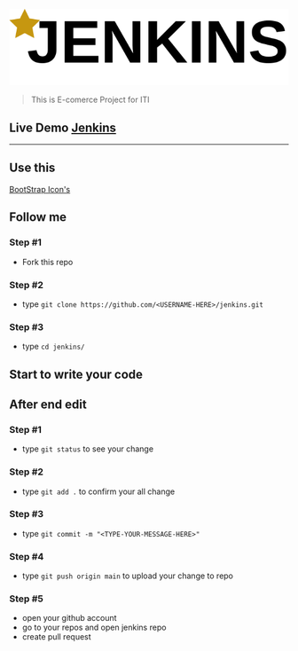 ![Jenkins](static/images/logo/Dark-Logo.svg "Jenkins Store")
> This is E-comerce Project for ITI

## Live Demo [Jenkins]("https://islam-kamel.github.io/jenkins")
---
## Use this

[BootStrap Icon's](https://icons.getbootstrap.com/)


## Follow me

### Step #1

- Fork this repo

### Step #2

- type `git clone https://github.com/<USERNAME-HERE>/jenkins.git`

### Step #3

- type `cd jenkins/`

## Start to write your code

## After end edit

### Step #1

- type `git status` to see your change

### Step #2

- type `git add .` to confirm your all change

### Step #3

- type `git commit -m "<TYPE-YOUR-MESSAGE-HERE>"`

### Step #4

- type `git push origin main` to upload your change to repo

### Step #5

- open your github account
- go to your repos and open jenkins repo
- create pull request

